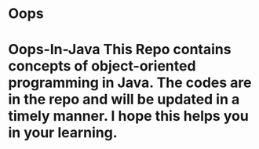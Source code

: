 # Oops
# Oops-In-Java This Repo contains concepts of object-oriented programming in Java. The codes are in the repo and will be updated in a timely manner. I hope this helps you in your learning.
